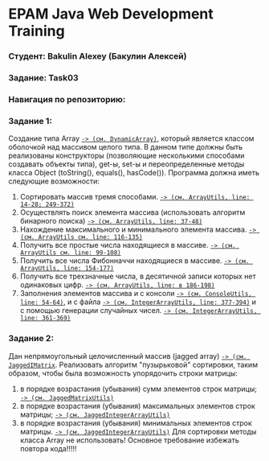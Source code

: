 # EPAM Java Web Development Training
### Студент: Bakulin Alexey (Бакулин Алексей)
### Задание: Task03
### Навигация по репозиторию:
### Задание 1:
Создание типа Array [`-> (см. DynamicArray)`](https://github.com/alex96brk/epam-training-java-web-task03-bakulin/blob/do-generic/src/by/epamtc/bakulin/task03/entity/DynamicArray.java), который является классом оболочкой над массивом целого типа.
В данном типе должны быть реализованы конструкторы (позволяющие несколькими способами создавать объекты типа), get-ы, set-ы и переопределенные методы класса Object (toString(), equals(), hasCode()).
Программа должна иметь следующие возможности:
1. Сортировать массив тремя способами. [`-> (см. ArrayUtils, line: 14-28; 249-372)`](https://github.com/alex96brk/epam-training-java-web-task03-bakulin/blob/do-generic/src/by/epamtc/bakulin/task03/utils/ArrayUtils.java)
2. Осуществлять поиск элемента массива (использовать алгоритм бинарного поиска) [`-> (см. ArrayUtils, line: 37-48)`](https://github.com/alex96brk/epam-training-java-web-task03-bakulin/blob/do-generic/src/by/epamtc/bakulin/task03/utils/ArrayUtils.java)
3. Нахождение максимального и минимального элемента массива. [`-> (см. ArrayUtils см. line: 116-135)`](https://github.com/alex96brk/epam-training-java-web-task03-bakulin/blob/do-generic/src/by/epamtc/bakulin/task03/utils/ArrayUtils.java)
4. Получить все простые числа находящиеся в массиве. [`-> (см. ArrayUtils см. line: 99-108)`](https://github.com/alex96brk/epam-training-java-web-task03-bakulin/blob/do-generic/src/by/epamtc/bakulin/task03/utils/ArrayUtils.java)
5. Получить все числа Фибонначчи находящиеся в массиве. [`-> (см. ArrayUtils, line: 154-177)`](https://github.com/alex96brk/epam-training-java-web-task03-bakulin/blob/do-generic/src/by/epamtc/bakulin/task03/utils/ArrayUtils.java)
6. Получить все трехзначные числа, в десятичной записи которых нет одинаковых цифр. [`-> (см. ArrayUtils, line: в 186-198)`](https://github.com/alex96brk/epam-training-java-web-task03-bakulin/blob/do-generic/src/by/epamtc/bakulin/task03/utils/ArrayUtils.java)
7. Заполнения элементов массива и с консоли [`-> (см. ConsoleUtils, line: 54-64)`](https://github.com/alex96brk/epam-training-java-web-task03-bakulin/blob/do-generic/src/by/epamtc/bakulin/task03/utils/ConsoleUtils.java), и с файла [`-> (см. IntegerArrayUtils, line: 377-394)`](https://github.com/alex96brk/epam-training-java-web-task03-bakulin/blob/non-generic/src/by/epamtc/bakulin/task03/utils/IntegerArrayUtils.java) и с помощью генерации случайных чисел. [`-> (см. IntegerArrayUtils, line: 361-369)`](https://github.com/alex96brk/epam-training-java-web-task03-bakulin/blob/non-generic/src/by/epamtc/bakulin/task03/utils/IntegerArrayUtils.java) 
### Задание 2:
Дан непрямоугольный целочисленный массив (jagged array) [`-> (см. JaggedIMatrix`](https://github.com/alex96brk/epam-training-java-web-task03-bakulin/blob/do-generic/src/by/epamtc/bakulin/task03/entity/JaggedMatrix.java). Реализовать алгоритм "пузырьковой" сортировки, таким образом, чтобы была возможность упорядочить строки матрицы:
1. в порядке возрастания (убывания) сумм элементов строк матрицы; [`-> (см. JaggedMatrixUtils)`](https://github.com/alex96brk/epam-training-java-web-task03-bakulin/blob/do-generic/src/by/epamtc/bakulin/task03/utils/JaggedMatrixUtils.java)
2. в порядке возрастания (убывания) максимальных элементов строк матрицы; [`-> (см. JaggedIntegerArrayUtils)`](https://github.com/alex96brk/epam-training-java-web-task03-bakulin/blob/do-generic/src/by/epamtc/bakulin/task03/utils/JaggedMatrixUtils.java)
3. в порядке возрастания (убывания) минимальных элементов строк матрицы. [`-> (см. JaggedIntegerArrayUtils)`](https://github.com/alex96brk/epam-training-java-web-task03-bakulin/blob/do-generic/src/by/epamtc/bakulin/task03/utils/JaggedMatrixUtils.java)
Для сортировки методы класса Array не использовать! Основное требование избежать повтора кода!!!!!